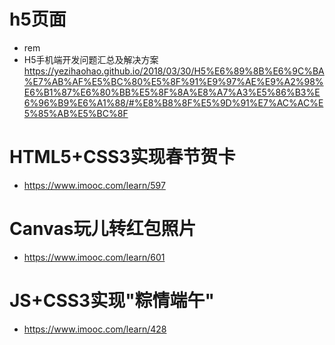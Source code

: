 # h5页面

- rem
- H5手机端开发问题汇总及解决方案 <https://yezihaohao.github.io/2018/03/30/H5%E6%89%8B%E6%9C%BA%E7%AB%AF%E5%BC%80%E5%8F%91%E9%97%AE%E9%A2%98%E6%B1%87%E6%80%BB%E5%8F%8A%E8%A7%A3%E5%86%B3%E6%96%B9%E6%A1%88/#%E8%B8%8F%E5%9D%91%E7%AC%AC%E5%85%AB%E5%BC%8F>

# HTML5+CSS3实现春节贺卡

- <https://www.imooc.com/learn/597>

# Canvas玩儿转红包照片

- <https://www.imooc.com/learn/601>

# JS+CSS3实现"粽情端午"

- <https://www.imooc.com/learn/428>
